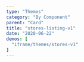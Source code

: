 ```yaml
---
type: "Themes"
category: "By Component"
parent: "Card"
title: "stores-listing-v1"
date: "2020-06-22"
demos: [
  "iframe/themes/stores-v1"
]
---
```

